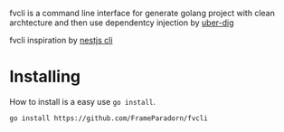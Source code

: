 fvcli is a command line interface for generate golang project with clean
archtecture and then use dependentcy injection by
[uber-dig](https://github.com/uber-go/dig)

fvcli inspiration by [nestjs cli](https://docs.nestjs.com/cli/overview)

# Installing

How to install is a easy use `go install`.

```
go install https://github.com/FrameParadorn/fvcli
```
